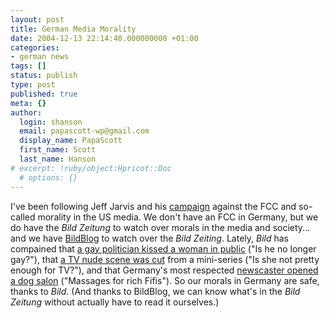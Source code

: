 ```yaml
---
layout: post
title: German Media Morality
date: 2004-12-13 22:14:40.000000000 +01:00
categories:
- german news
tags: []
status: publish
type: post
published: true
meta: {}
author:
  login: shanson
  email: papascott-wp@gmail.com
  display_name: PapaScott
  first_name: Scott
  last_name: Hanson
# excerpt: !ruby/object:Hpricot::Doc
  # options: {}
---
```

<p>I've been following Jeff Jarvis and his <a title="BuzzMachine: FCC -- and media -- duped by Brent Bozell's complaint factory" href="http://www.buzzmachine.com/archives/2004_12_06.html#008600">campaign</a> against the FCC and so-called morality in the US media. We don't have an FCC in Germany, but we do have the <em>Bild Zeitung</em> to watch over morals in the media and society... and we have <a href="http://www.bildblog.de/">BildBlog</a> to watch over the <em>Bild Zeiting</em>. Lately, <em>Bild</em> has compained that <a title="BILDblog - Bild sprach zuerst mit dem Friseur" href="http://www.bildblog.de/index.php?p=332">a gay politician kissed a woman in public</a> ("Is he no longer gay?"), that <a title="BILDblog - Routine" href="http://www.bildblog.de/index.php?p=378">a TV nude scene was cut</a> from a mini-series ("Is she not pretty enough for TV?"), and that Germany's most respected <a title="BILDblog - Christiansen und der Hundesalon" href="http://www.bildblog.de/index.php?p=377">newscaster opened a dog salon</a> ("Massages for rich Fifis"). So our morals in Germany are safe, thanks to <em>Bild</em>. (And thanks to BildBlog, we can know what's in the <em>Bild Zeitung</em> without actually have to read it ourselves.)</p>
